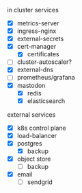 in cluster services
 - [x] metrics-server
 - [x] ingress-nginx
 - [x] external-secrets
 - [x] cert-manager
   - [x] certificates
 - [ ] cluster-autoscaler?
 - [x] external-dns
 - [ ] prometheus/grafana
 - [x] mastodon
   - [x] redis
   - [x] elasticsearch

external services
  - [x] k8s control plane
  - [x] load-balancer
  - [x] postgres
    - [x] backup
  - [x] object store
    - [ ] backup
  - [x] email
    - [ ] sendgrid
